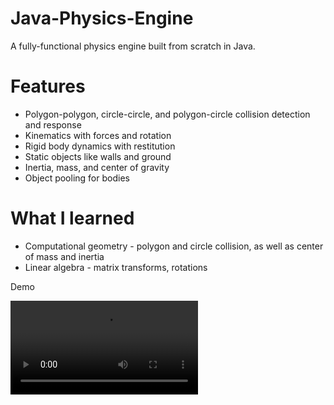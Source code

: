 # Java-Physics-Engine
A fully-functional physics engine built from scratch in Java.

# Features
- Polygon-polygon, circle-circle, and polygon-circle collision detection and response
- Kinematics with forces and rotation
- Rigid body dynamics with restitution
- Static objects like walls and ground
- Inertia, mass, and center of gravity
- Object pooling for bodies

# What I learned
- Computational geometry - polygon and circle collision, as well as center of mass and inertia
- Linear algebra - matrix transforms, rotations

Demo

![Physics-Engine image1](https://github.com/mariofvelez/Java-Physics-Engine/blob/main/gallery/2022-05-03%2014-52-11.mp4)
